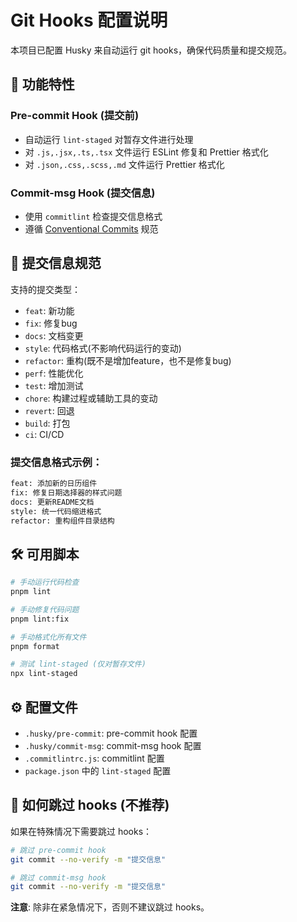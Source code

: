 # Git Hooks 配置说明

本项目已配置 Husky 来自动运行 git hooks，确保代码质量和提交规范。

## 🚀 功能特性

### Pre-commit Hook (提交前)

- 自动运行 `lint-staged` 对暂存文件进行处理
- 对 `.js,.jsx,.ts,.tsx` 文件运行 ESLint 修复和 Prettier 格式化
- 对 `.json,.css,.scss,.md` 文件运行 Prettier 格式化

### Commit-msg Hook (提交信息)

- 使用 `commitlint` 检查提交信息格式
- 遵循 [Conventional Commits](https://www.conventionalcommits.org/) 规范

## 📝 提交信息规范

支持的提交类型：

- `feat`: 新功能
- `fix`: 修复bug
- `docs`: 文档变更
- `style`: 代码格式(不影响代码运行的变动)
- `refactor`: 重构(既不是增加feature，也不是修复bug)
- `perf`: 性能优化
- `test`: 增加测试
- `chore`: 构建过程或辅助工具的变动
- `revert`: 回退
- `build`: 打包
- `ci`: CI/CD

### 提交信息格式示例：

```bash
feat: 添加新的日历组件
fix: 修复日期选择器的样式问题
docs: 更新README文档
style: 统一代码缩进格式
refactor: 重构组件目录结构
```

## 🛠️ 可用脚本

```bash
# 手动运行代码检查
pnpm lint

# 手动修复代码问题
pnpm lint:fix

# 手动格式化所有文件
pnpm format

# 测试 lint-staged (仅对暂存文件)
npx lint-staged
```

## ⚙️ 配置文件

- `.husky/pre-commit`: pre-commit hook 配置
- `.husky/commit-msg`: commit-msg hook 配置
- `.commitlintrc.js`: commitlint 配置
- `package.json` 中的 `lint-staged` 配置

## 🔧 如何跳过 hooks (不推荐)

如果在特殊情况下需要跳过 hooks：

```bash
# 跳过 pre-commit hook
git commit --no-verify -m "提交信息"

# 跳过 commit-msg hook
git commit --no-verify -m "提交信息"
```

**注意**: 除非在紧急情况下，否则不建议跳过 hooks。
